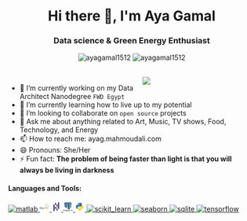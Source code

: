 <h1 align="center">Hi there 👋, I'm Aya Gamal</h1>
<h3 align="center">Data science & Green Energy Enthusiast</h3>

<p align="center"> <img src="https://komarev.com/ghpvc/?username=ayagamal1512&label=Profile%20views&color=0e75b6&style=flat" alt="ayagamal1512" />		 
		   <img src="https://img.shields.io/github/followers/ayagamal1512?label=Followers" alt="ayagamal1512" />
</p>
<br>
<img align="right" src="https://user-images.githubusercontent.com/63050133/156676671-d5b2e362-97d4-4404-9447-dd71ddfea82f.gif" width = 230px/>

- 🔭 I’m currently working on my Data Architect Nanodegree `FWD Egypt`
- 🌱 I’m currently learning how to live up to my potential
- 👯 I’m looking to collaborate on `open source` projects 
- 💬 Ask me about anything related to Art, Music, TV shows, Food, Technology, and Energy
- 📫 How to reach me: ayag.mahmoudali.com
- 😄 Pronouns: She/Her
- ⚡ Fun fact: **The problem of being faster than light is that you will always be living in darkness** 

<h4 align="left">Languages and Tools:</h4>
<p align="left"> <a href="https://www.mathworks.com/" target="_blank" rel="noreferrer"> <img src="https://upload.wikimedia.org/wikipedia/commons/2/21/Matlab_Logo.png" alt="matlab" width="20" height="20"/> </a> <a href="https://www.mysql.com/" target="_blank" rel="noreferrer"> <img src="https://raw.githubusercontent.com/devicons/devicon/master/icons/mysql/mysql-original-wordmark.svg" alt="mysql" width="20" height="20"/> </a> <a href="https://pandas.pydata.org/" target="_blank" rel="noreferrer"> <img src="https://raw.githubusercontent.com/devicons/devicon/2ae2a900d2f041da66e950e4d48052658d850630/icons/pandas/pandas-original.svg" alt="pandas" width="20" height="20"/> </a> <a href="https://www.postgresql.org" target="_blank" rel="noreferrer"> <img src="https://raw.githubusercontent.com/devicons/devicon/master/icons/postgresql/postgresql-original-wordmark.svg" alt="postgresql" width="20" height="20"/> </a> <a href="https://www.python.org" target="_blank" rel="noreferrer"> <img src="https://raw.githubusercontent.com/devicons/devicon/master/icons/python/python-original.svg" alt="python" width="20" height="20"/> </a> <a href="https://scikit-learn.org/" target="_blank" rel="noreferrer"> <img src="https://upload.wikimedia.org/wikipedia/commons/0/05/Scikit_learn_logo_small.svg" alt="scikit_learn" width="20" height="20"/> </a> <a href="https://seaborn.pydata.org/" target="_blank" rel="noreferrer"> <img src="https://seaborn.pydata.org/_images/logo-mark-lightbg.svg" alt="seaborn" width="20" height="20"/> </a> <a href="https://www.sqlite.org/" target="_blank" rel="noreferrer"> <img src="https://www.vectorlogo.zone/logos/sqlite/sqlite-icon.svg" alt="sqlite" width="20" height="20"/> </a> <a href="https://www.tensorflow.org" target="_blank" rel="noreferrer"> <img src="https://www.vectorlogo.zone/logos/tensorflow/tensorflow-icon.svg" alt="tensorflow" width="20" height="20"/> </a> </p>
